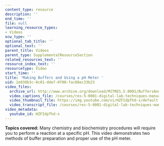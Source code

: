 ```yaml
---
content_type: resource
description: ''
end_time: ''
file: null
learning_resource_types:
- Videos
ocw_type: ''
optional_tab_title: ''
optional_text: ''
parent_title: Videos
parent_type: SupplementalResourceSection
related_resources_text: ''
resource_index_text: ''
resourcetype: Video
start_time: ''
title: 'Making Buffers and Using a pH Meter '
uid: 2e038b3c-0c01-dde7-0f00-fac88ec33b23
video_files:
  archive_url: http://www.archive.org/download/MITRES.5.0001/BuffersAndPhMeter_MitDigitalLabTechniquesManual.mp4
  video_captions_file: /courses/res-5-0001-digital-lab-techniques-manual-spring-2007/bf998f7d9a7f5cbca60b5e56b0f2f5c1_HZFIdpThd-s.vtt
  video_thumbnail_file: https://img.youtube.com/vi/HZFIdpThd-s/default.jpg
  video_transcript_file: /courses/res-5-0001-digital-lab-techniques-manual-spring-2007/7049438751a8460d9ea641af8248319d_HZFIdpThd-s.pdf
video_metadata:
  youtube_id: HZFIdpThd-s
---
```


**Topics covered:** Many chemistry and biochemistry procedures will require you to perform a reaction at a specific pH. This video demonstrates two methods of buffer preparation and proper use of the pH meter.



